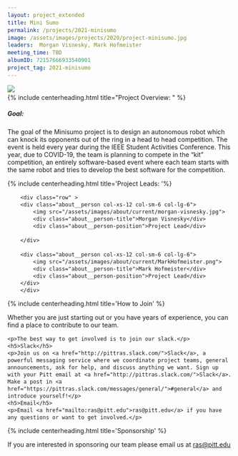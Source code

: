 ```yaml
---
layout: project_extended
title: Mini Sumo
permalink: /projects/2021-minisumo
image: /assets/images/projects/2020/project-minisumo.jpg
leaders:  Morgan Visnesky, Mark Hofmeister
meeting_time: TBD
albumID: 72157666933540901
project_tag: 2021-minisumo
---
```


<section class="project__image">
    <img src="{{ page.image }}" height="500" >
</section>


<!-- Project Introduction -->
<section>
    {% include centerheading.html title="Project Overview: " %}
         <div class="row">
            <div class="col-xs-12 col-md-6">
                <h5><b>Goal:</b></h5>
            </div>
            <div class="col-xs-12 col-md-6"></div>
        </div>
        <div class="row2">
            <p >
               The goal of the Minisumo project is to design an autonomous robot which can knock its opponents out of the ring in a head to head competition. The event is held every year during the IEEE Student Activities Conference. This year, due to COVID-19, the team is planning to compete in the “kit” competition, an entirely software-based event where each team starts with the same robot and tries to develop the best software for the competition.</p>
           </div>
</section>

<!-- Team Leads -->

<section>
    {% include centerheading.html title='Project Leads: '%}

        <div class="row" >
        <div class="about__person col-xs-12 col-sm-6 col-lg-6">
            <img src="/assets/images/about/current/morgan-visnesky.jpg">
            <div class="about__person-title">Morgan Visnesky</div>
            <div class="about__person-position">Project Lead</div>

        </div>

        <div class="about__person col-xs-12 col-sm-6 col-lg-6">
            <img src="/assets/images/about/current/MarkHofmeister.png">
            <div class="about__person-title">Mark Hofmeister</div>
            <div class="about__person-position">Project Lead</div>
        </div>
        </div>

</section>

<!-- Project Members -->


<!-- Joining Information -->
<section>
    {% include centerheading.html title='How to Join' %}
    <p>Whether you are just starting out or you have years of experience, you can find a place to contribute to our team.</p>

    <p>The best way to get involved is to join our slack.</p>
    <h5>Slack</h5>
    <p>Join us on <a href="http://pittras.slack.com/">Slack</a>, a powerful messaging service where we coordinate project teams, general announcements, ask for help, and discuss anything we want. Sign up with your Pitt email at <a href="http://pittras.slack.com/">Slack</a>. Make a post in <a href="https://pittras.slack.com/messages/general/">#general</a> and introduce yourself!</p>
    <h5>Email</h5>
    <p>Email <a href="mailto:ras@pitt.edu">ras@pitt.edu</a> if you have any questions or want to get involved.</p>
</section>

<!-- Media Coverage -->


<!-- Sponsorship -->
<section>
    {% include centerheading.html title='Sponsorship' %}
    <p>If you are interested in sponsoring our team please email us at <a href="mailto:ras@pitt.edu">ras@pitt.edu</a></p>
</section>
